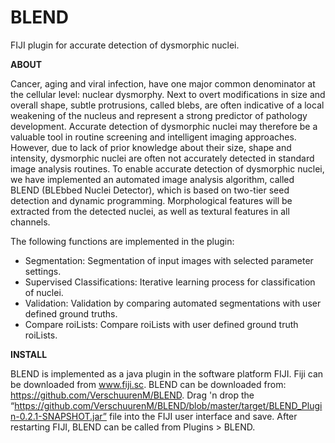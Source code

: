 # BLEND
FIJI plugin for accurate detection of dysmorphic nuclei.

**ABOUT**

Cancer, aging and viral infection, have one major common denominator at the cellular level: nuclear dysmorphy. Next to overt modifications in size and overall shape, subtle protrusions, called blebs, are often indicative of a local weakening of the nucleus and represent a strong predictor of pathology development. Accurate detection of dysmorphic nuclei may therefore be a valuable tool in routine screening and intelligent imaging approaches. However, due to lack of prior knowledge about their size, shape and intensity,
dysmorphic nuclei are often not accurately detected in standard image analysis routines. To enable accurate detection of dysmorphic nuclei, we have implemented an automated image analysis algorithm, called BLEND (BLEbbed Nuclei Detector), which is based on two-tier seed detection and dynamic programming. Morphological features will be extracted from the detected nuclei, as well as textural features in all channels.

The following functions are implemented in the plugin:
* Segmentation: Segmentation of input images with selected parameter settings.
* Supervised Classifications: Iterative learning process for classification of nuclei.
* Validation: Validation by comparing automated segmentations with user defined ground truths.
* Compare roiLists: Compare roiLists with user defined ground truth roiLists.

**INSTALL**

BLEND is implemented as a java plugin in the software platform FIJI. Fiji can be downloaded from www.fiji.sc. BLEND can be downloaded from: https://github.com/VerschuurenM/BLEND. Drag 'n drop the “https://github.com/VerschuurenM/BLEND/blob/master/target/BLEND_Plugin-0.2.1-SNAPSHOT.jar” file into the FIJI user interface and save. After restarting FIJI, BLEND can be called from Plugins > BLEND.
